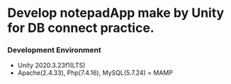 # Develop notepadApp make by Unity for DB connect practice.


### <b>Development Environment</b>

- Unity 2020.3.23f1(LTS) 
- Apache(2.4.33), Php(7.4.16), MySQL(5.7.24) = MAMP

